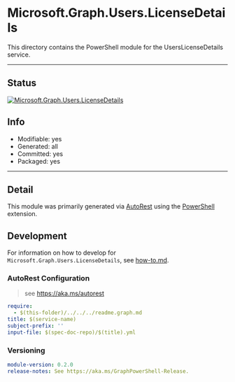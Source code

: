 <!-- region Generated -->
# Microsoft.Graph.Users.LicenseDetails
This directory contains the PowerShell module for the UsersLicenseDetails service.

---
## Status
[![Microsoft.Graph.Users.LicenseDetails](https://img.shields.io/powershellgallery/v/Microsoft.Graph.Users.LicenseDetails.svg?style=flat-square&label=Microsoft.Graph.Users.LicenseDetails "Microsoft.Graph.Users.LicenseDetails")](https://www.powershellgallery.com/packages/Microsoft.Graph.Users.LicenseDetails/)

## Info
- Modifiable: yes
- Generated: all
- Committed: yes
- Packaged: yes

---
## Detail
This module was primarily generated via [AutoRest](https://github.com/Azure/autorest) using the [PowerShell](https://github.com/Azure/autorest.powershell) extension.

## Development
For information on how to develop for `Microsoft.Graph.Users.LicenseDetails`, see [how-to.md](how-to.md).
<!-- endregion -->

### AutoRest Configuration

> see https://aka.ms/autorest

``` yaml
require:
  - $(this-folder)/../../../readme.graph.md
title: $(service-name)
subject-prefix: ''
input-file: $(spec-doc-repo)/$(title).yml
```
### Versioning

``` yaml
module-version: 0.2.0
release-notes: See https://aka.ms/GraphPowerShell-Release.
```
